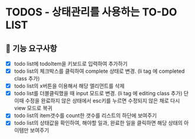 # TODOS - 상태관리를 사용하는 TO-DO LIST

## 🎯 기능 요구사항

-[x] todo list에 todoItem을 키보드로 입력하여 추가하기
-[x] todo list의 체크박스를 클릭하여 complete 상태로 변경. (li tag 에 completed class 추가)
-[x] todo list의 x버튼을 이용해서 해당 엘리먼트를 삭제
-[x] todo list를 더블클릭했을 때 input 모드로 변경. (li tag 에 editing class 추가) 단 이때 수정을 완료하지 않은 상태에서 esc키를 누르면 수정되지 않은 채로 다시 view 모드로 복귀
-[x] todo list의 item갯수를 count한 갯수를 리스트의 하단에 보여주기
-[x] todo list의 상태값을 확인하여, 해야할 일과, 완료한 일을 클릭하면 해당 상태의 아이템만 보여주기